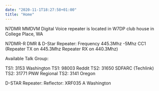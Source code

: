 ```yaml
---
date: "2020-11-1T18:27:58+01:00"
title: "Home"
---
```


N7DMR MMDVM Digital Voice repeater is located in W7DP club house in College Place, WA 

N7DMR-R DMR & D-Star Repeater:
Frequency 445.3Mhz -5Mhz CC1 (Repeater TX on 445.3Mhz Repeater RX on 440.3Mhz)

Available Talk Group:

TS1: 3153 Washington
TS1: 98003 Reddit
TS2: 31650 SDFARC (Techlink)
TS2: 31771 PNW Regional
TS2: 3141 Oregon

D-STAR Repeater:
Reflector: XRF035 A Washington
